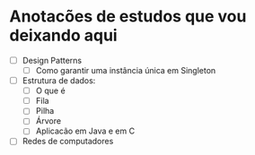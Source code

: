 # Anotacões de estudos que vou deixando aqui

- [ ] Design Patterns
  - [ ] Como garantir uma instância única em Singleton
- [ ] Estrutura de dados:
  - [ ] O que é
  - [ ] Fila
  - [ ] Pilha
  - [ ] Árvore
  - [ ] Aplicacão em Java e em C

- [ ] Redes de computadores